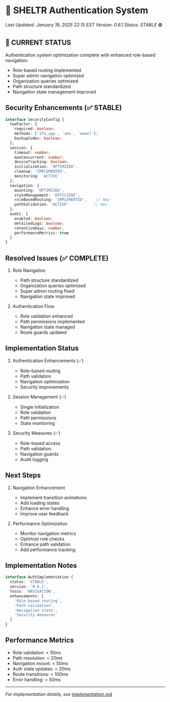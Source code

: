 # 🔐 SHELTR Authentication System
*Last Updated: January 19, 2025 22:15 EST*
*Version: 0.6.1*
*Status: STABLE* 🟢

## 🔄 CURRENT STATUS
Authentication system optimization complete with enhanced role-based navigation:
- Role-based routing implemented
- Super admin navigation optimized
- Organization queries optimized
- Path structure standardized
- Navigation state management improved

## Security Enhancements (✅ STABLE)
```typescript
interface SecurityConfig {
  twoFactor: {
    required: boolean;
    methods: ['2fa_app', 'sms', 'email'];
    backupCodes: boolean;
  };
  session: {
    timeout: number;
    maxConcurrent: number;
    deviceTracking: boolean;
    initialization: 'OPTIMIZED',
    cleanup: 'IMPLEMENTED',
    monitoring: 'ACTIVE'
  };
  navigation: {
    mounting: 'OPTIMIZED',
    stateManagement: 'EFFICIENT',
    roleBasedRouting: 'IMPLEMENTED',    // New
    pathValidation: 'ACTIVE'           // New
  };
  audit: {
    enabled: boolean;
    detailedLogs: boolean;
    retentionDays: number;
    performanceMetrics: true
  }
}
```

## Resolved Issues (✅ COMPLETE)
1. Role Navigation
   - Path structure standardized
   - Organization queries optimized
   - Super admin routing fixed
   - Navigation state improved

2. Authentication Flow
   - Role validation enhanced
   - Path permissions implemented
   - Navigation state managed
   - Route guards updated

## Implementation Status
1. Authentication Enhancements (✅)
   - Role-based routing
   - Path validation
   - Navigation optimization
   - Security improvements

2. Session Management (✅)
   - Single initialization
   - Role validation
   - Path permissions
   - State monitoring

3. Security Measures (✅)
   - Role-based access
   - Path validation
   - Navigation guards
   - Audit logging

## Next Steps
1. Navigation Enhancement
   - Implement transition animations
   - Add loading states
   - Enhance error handling
   - Improve user feedback

2. Performance Optimization
   - Monitor navigation metrics
   - Optimize role checks
   - Enhance path validation
   - Add performance tracking

## Implementation Notes
```typescript
interface AuthImplementation {
  status: 'STABLE',
  version: '0.6.1',
  focus: 'NAVIGATION',
  enhancements: [
    'Role-based routing',
    'Path validation',
    'Navigation state',
    'Security measures'
  ]
}
```

## Performance Metrics
- Role validation: < 10ms
- Path resolution: < 20ms
- Navigation mount: < 50ms
- Auth state updates: < 20ms
- Route transitions: < 100ms
- Error handling: < 50ms

---
*For implementation details, see [implementation.md](./implementation.md)*